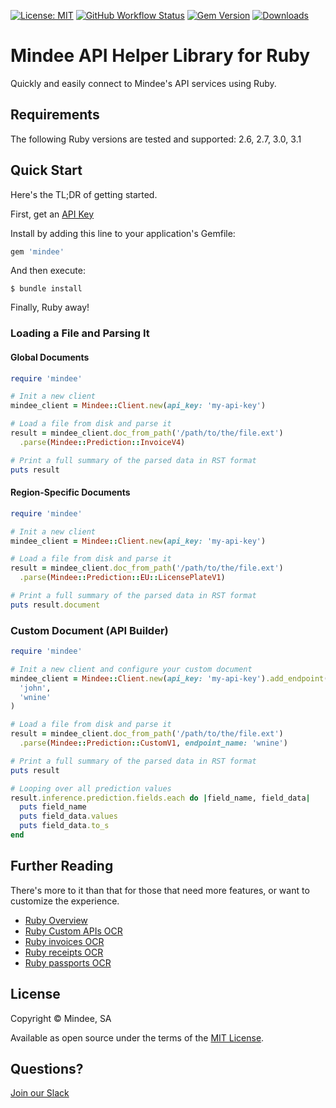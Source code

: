[![License: MIT](https://img.shields.io/github/license/mindee/mindee-api-ruby)](https://opensource.org/licenses/MIT) [![GitHub Workflow Status](https://img.shields.io/github/actions/workflow/status/mindee/mindee-api-ruby/test.yml)](https://github.com/mindee/mindee-api-ruby) [![Gem Version](https://img.shields.io/gem/v/mindee)](https://rubygems.org/gems/mindee) [![Downloads](https://img.shields.io/gem/dt/mindee.svg)](https://rubygems.org/gems/mindee)

# Mindee API Helper Library for Ruby
Quickly and easily connect to Mindee's API services using Ruby.

## Requirements
The following Ruby versions are tested and supported: 2.6, 2.7, 3.0, 3.1

## Quick Start
Here's the TL;DR of getting started.

First, get an [API Key](https://developers.mindee.com/docs/create-api-key)

Install by adding this line to your application's Gemfile:

```ruby
gem 'mindee'
```

And then execute:

    $ bundle install

Finally, Ruby away!

### Loading a File and Parsing It

#### Global Documents
```ruby
require 'mindee'

# Init a new client
mindee_client = Mindee::Client.new(api_key: 'my-api-key')

# Load a file from disk and parse it
result = mindee_client.doc_from_path('/path/to/the/file.ext')
  .parse(Mindee::Prediction::InvoiceV4)

# Print a full summary of the parsed data in RST format
puts result
```

#### Region-Specific Documents
```ruby
require 'mindee'

# Init a new client
mindee_client = Mindee::Client.new(api_key: 'my-api-key')

# Load a file from disk and parse it
result = mindee_client.doc_from_path('/path/to/the/file.ext')
  .parse(Mindee::Prediction::EU::LicensePlateV1)

# Print a full summary of the parsed data in RST format
puts result.document
```

### Custom Document (API Builder)
```ruby
require 'mindee'

# Init a new client and configure your custom document
mindee_client = Mindee::Client.new(api_key: 'my-api-key').add_endpoint(
  'john',
  'wnine'
)

# Load a file from disk and parse it
result = mindee_client.doc_from_path('/path/to/the/file.ext')
  .parse(Mindee::Prediction::CustomV1, endpoint_name: 'wnine')

# Print a full summary of the parsed data in RST format
puts result

# Looping over all prediction values
result.inference.prediction.fields.each do |field_name, field_data|
  puts field_name
  puts field_data.values
  puts field_data.to_s
end
```

## Further Reading
There's more to it than that for those that need more features, or want to
customize the experience.

- [Ruby Overview](https://developers.mindee.com/docs/ruby-getting-started)
- [Ruby Custom APIs OCR](https://developers.mindee.com/docs/ruby-api-builder)
- [Ruby invoices OCR](https://developers.mindee.com/docs/ruby-invoice-ocr)
- [Ruby receipts OCR](https://developers.mindee.com/docs/ruby-receipt-ocr)
- [Ruby passports OCR](https://developers.mindee.com/docs/ruby-passport-ocr)

## License
Copyright © Mindee, SA

Available as open source under the terms of the [MIT License](https://opensource.org/licenses/MIT).

## Questions?
[Join our Slack](https://join.slack.com/t/mindee-community/shared_invite/zt-1jv6nawjq-FDgFcF2T5CmMmRpl9LLptw)
